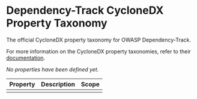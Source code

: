 # Dependency-Track CycloneDX Property Taxonomy

The official CycloneDX property taxonomy for OWASP Dependency-Track.

For more information on the CycloneDX property taxonomies, refer to their [documentation](https://github.com/CycloneDX/cyclonedx-property-taxonomy).

*No properties have been defined yet.*


| Property          | Description                  | Scope      |
| ----------------- |------------------------------| -----------|
|                   |                              |            |

